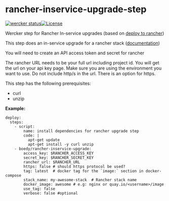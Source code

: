 # rancher-inservice-upgrade-step
[![wercker status](https://app.wercker.com/status/c1be753746f7aa46e4781cb3339a85e3/s "wercker status")](https://app.wercker.com/project/bykey/c1be753746f7aa46e4781cb3339a85e3)[![License](http://img.shields.io/:license-mit-blue.svg)](http://doge.mit-license.org)

Wercker step for Rancher In-service upgrades (based on [deploy to rancher](https://app.wercker.com/#applications/562131917b474cd81106a58c/tab/details))

This step does an in-service upgrade for a rancher stack ([documentation](http://docs.rancher.com/rancher/rancher-compose/upgrading/))

You will need to create an API access token and secret for rancher

The rancher URL needs to be your full url including project id. You will get the url on your api key page. Make sure you are using the environment you want to use. Do not include http/s in the url. There is an option for https.

This step has the following prerequisites:
 - curl
 - unzip


**Example:**

    deploy:
      steps:
        - script:
            name: install dependencies for rancher upgrade step
            code: |
              apt-get update
              apt-get install -y curl unzip 
        - boedy/rancher-inservice-upgrade:
            access_key: $RANCHER_ACCESS_KEY
            secret_key: $RANCHER_SECRET_KEY
            rancher_url: $RANCHER_URL
            https: false # should https protocol be used?
            tag: latest  # docker tag for the `image:` section in docker-compose
            stack_name: my-awesome-stack  # Rancher stack name
            docker_image: awesome # e.g: nginx or quay.io/<username>/image
            use_tag: false
            verbose: false #optional

